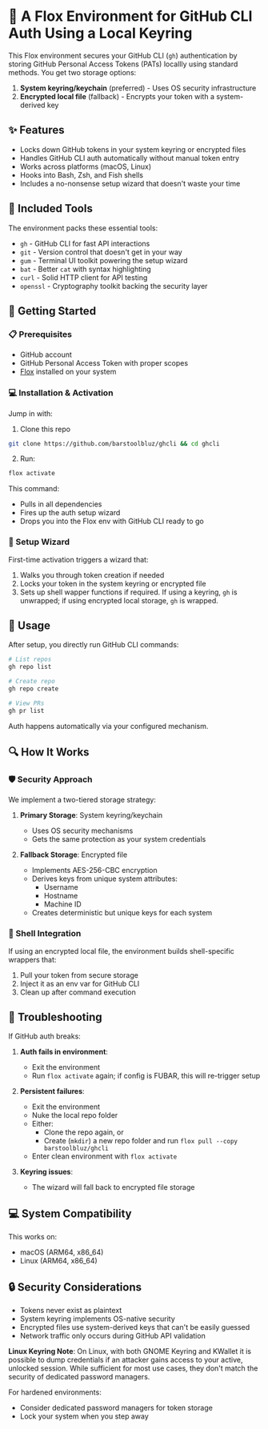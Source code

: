 # 🔐 A Flox Environment for GitHub CLI Auth Using a Local Keyring

This Flox environment secures your GitHub CLI (`gh`) authentication by storing GitHub Personal Access Tokens (PATs) locallly using standard methods. You get two storage options:

1. **System keyring/keychain** (preferred) - Uses OS security infrastructure
2. **Encrypted local file** (fallback) - Encrypts your token with a system-derived key

## ✨ Features

- Locks down GitHub tokens in your system keyring or encrypted files
- Handles GitHub CLI auth automatically without manual token entry
- Works across platforms (macOS, Linux)
- Hooks into Bash, Zsh, and Fish shells
- Includes a no-nonsense setup wizard that doesn't waste your time

## 🧰 Included Tools

The environment packs these essential tools:

- `gh` - GitHub CLI for fast API interactions
- `git` - Version control that doesn't get in your way
- `gum` - Terminal UI toolkit powering the setup wizard
- `bat` - Better `cat` with syntax highlighting
- `curl` - Solid HTTP client for API testing
- `openssl` - Cryptography toolkit backing the security layer

## 🏁 Getting Started

### 📋 Prerequisites

- GitHub account
- GitHub Personal Access Token with proper scopes
- [Flox](https://flox.dev) installed on your system

### 💻 Installation & Activation

Jump in with:

1. Clone this repo

```sh
git clone https://github.com/barstoolbluz/ghcli && cd ghcli
```

 2. Run:

```sh
flox activate
```

This command:
- Pulls in all dependencies
- Fires up the auth setup wizard
- Drops you into the Flox env with GitHub CLI ready to go

### 🧙 Setup Wizard

First-time activation triggers a wizard that:

1. Walks you through token creation if needed
2. Locks your token in the system keyring or encrypted file
3. Sets up shell wapper functions if required. If using a keyring, `gh` is unwrapped; if using encrypted local storage, `gh` is wrapped.

## 📝 Usage

After setup, you directly run GitHub CLI commands:

```bash
# List repos
gh repo list

# Create repo
gh repo create

# View PRs
gh pr list
```

Auth happens automatically via your configured mechanism.

## 🔍 How It Works

### 🛡️ Security Approach

We implement a two-tiered storage strategy:

1. **Primary Storage**: System keyring/keychain
   - Uses OS security mechanisms
   - Gets the same protection as your system credentials

2. **Fallback Storage**: Encrypted file
   - Implements AES-256-CBC encryption
   - Derives keys from unique system attributes:
     - Username
     - Hostname
     - Machine ID
   - Creates deterministic but unique keys for each system

### 🐚 Shell Integration

If using an encrypted local file, the environment builds shell-specific wrappers that:

1. Pull your token from secure storage
2. Inject it as an env var for GitHub CLI
3. Clean up after command execution

## 🔧 Troubleshooting

If GitHub auth breaks:

1. **Auth fails in environment**: 
   - Exit the environment
   - Run `flox activate` again; if config is FUBAR, this will re-trigger setup
   
2. **Persistent failures**:
   - Exit the environment
   - Nuke the local repo folder
   - Either:
     - Clone the repo again, or
     - Create (`mkdir`) a new repo folder and run `flox pull --copy barstoolbluz/ghcli`
   - Enter clean environment with `flox activate`

3. **Keyring issues**: 
   - The wizard will fall back to encrypted file storage

## 💻 System Compatibility

This works on:
- macOS (ARM64, x86_64)
- Linux (ARM64, x86_64)

## 🔒 Security Considerations

- Tokens never exist as plaintext
- System keyring implements OS-native security
- Encrypted files use system-derived keys that can't be easily guessed
- Network traffic only occurs during GitHub API validation

**Linux Keyring Note**: 
On Linux, with both GNOME Keyring and KWallet it is possible to dump credentials if an attacker gains access to your active, unlocked session. While sufficient for most use cases, they don't match the security of dedicated password managers.

For hardened environments:
- Consider dedicated password managers for token storage
- Lock your system when you step away
